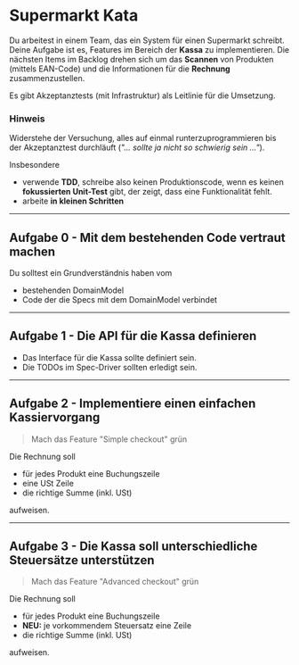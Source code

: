 # Supermarkt Kata


Du arbeitest in einem Team, das ein System für einen Supermarkt schreibt.
Deine Aufgabe ist es, Features im Bereich der **Kassa** zu implementieren.
Die nächsten Items im Backlog drehen sich um das **Scannen** von Produkten (mittels EAN-Code) und die Informationen für die **Rechnung** zusammenzustellen.

Es gibt Akzeptanztests (mit Infrastruktur) als Leitlinie für die Umsetzung.

### Hinweis

Widerstehe der Versuchung, alles auf einmal runterzuprogrammieren bis der Akzeptanztest durchläuft (*"... sollte ja nicht so schwierig sein ..."*).

Insbesondere
* verwende **TDD**, schreibe also keinen Produktionscode, wenn es keinen **fokussierten Unit-Test** gibt, der zeigt, dass eine Funktionalität fehlt.
* arbeite **in kleinen Schritten**

---

## Aufgabe 0 - Mit dem bestehenden Code vertraut machen
Du solltest ein Grundverständnis haben vom
* bestehenden DomainModel
* Code der die Specs mit dem DomainModel verbindet

---

## Aufgabe 1 - Die API für die Kassa definieren
- Das Interface für die Kassa sollte definiert sein.
- Die TODOs im Spec-Driver sollten erledigt sein.

---

## Aufgabe 2 - Implementiere einen einfachen Kassiervorgang
> Mach das Feature "Simple checkout" grün


Die Rechnung soll
- für jedes Produkt eine Buchungszeile
- eine USt Zeile
- die richtige Summe (inkl. USt)

aufweisen.

---

## Aufgabe 3 - Die Kassa soll unterschiedliche Steuersätze unterstützen

> Mach das Feature "Advanced checkout" grün

Die Rechnung soll
- für jedes Produkt eine Buchungszeile
- **NEU:** je vorkommendem Steuersatz eine Zeile
- die richtige Summe (inkl. USt)

aufweisen.
